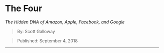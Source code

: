 # The Four
*The Hidden DNA of Amazon, Apple, Facebook, and Google*

> By: Scott Galloway

> Published: September 4, 2018

---